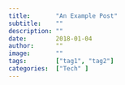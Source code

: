 ```yaml
---
title:       "An Example Post"
subtitle:    ""
description: ""
date:        2018-01-04
author:      ""
image:       ""
tags:        ["tag1", "tag2"]
categories:  ["Tech" ]
---
```

